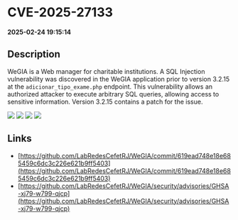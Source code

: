 # CVE-2025-27133

**2025-02-24 19:15:14**

## Description
WeGIA is a Web manager for charitable institutions. A SQL Injection vulnerability was discovered in the WeGIA application prior to version 3.2.15 at the `adicionar_tipo_exame.php` endpoint. This vulnerability allows an authorized attacker to execute arbitrary SQL queries, allowing access to sensitive information. Version 3.2.15 contains a patch for the issue.

![](https://img.shields.io/static/v1?label=Exploit&message=Yes&color=red)
![](https://img.shields.io/static/v1?label=Score&message=9.4&color=red)
![](https://img.shields.io/static/v1?label=Severity&message=CRITICAL&color=red)
![](https://img.shields.io/static/v1?label=CWE&message=SQL&color=green)

## Links
- [https://github.com/LabRedesCefetRJ/WeGIA/commit/619ead748e18e685459c6dc3c226e621b9ff5403](https://github.com/LabRedesCefetRJ/WeGIA/commit/619ead748e18e685459c6dc3c226e621b9ff5403)
- [https://github.com/LabRedesCefetRJ/WeGIA/security/advisories/GHSA-xj79-w799-qjcp](https://github.com/LabRedesCefetRJ/WeGIA/security/advisories/GHSA-xj79-w799-qjcp)

